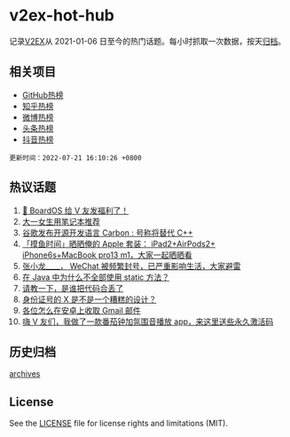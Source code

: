 # v2ex-hot-hub

 记录[V2EX](https://www.v2ex.com/)从 2021-01-06 日至今的热门话题。每小时抓取一次数据，按天[归档](archives)。
 
 ## 相关项目

- [GitHub热榜](https://github.com/lonnyzhang423/github-hot-hub)
- [知乎热榜](https://github.com/lonnyzhang423/zhihu-hot-hub)
- [微博热榜](https://github.com/lonnyzhang423/weibo-hot-hub)
- [头条热榜](https://github.com/lonnyzhang423/toutiao-hot-hub)
- [抖音热榜](https://github.com/lonnyzhang423/douyin-hot-hub)


 `更新时间：2022-07-21 16:10:26 +0800`

## 热议话题

1. [🎁 BoardOS 给 V 友发福利了！](https://www.v2ex.com/t/867575)
1. [大一女生用笔记本推荐](https://www.v2ex.com/t/867698)
1. [谷歌发布开源开发语言 Carbon : 号称将替代 C++](https://www.v2ex.com/t/867631)
1. [「摸鱼时间」晒晒俺的 Apple 套装： iPad2+AirPods2+ iPhone6s+MacBook pro13 m1，大家一起晒晒看](https://www.v2ex.com/t/867677)
1. [张小龙____， WeChat 被频繁封号，已严重影响生活，大家避雷](https://www.v2ex.com/t/867612)
1. [在 Java 中为什么不全部使用 static 方法？](https://www.v2ex.com/t/867705)
1. [请教一下，是谁把代码合丢了](https://www.v2ex.com/t/867567)
1. [身份证号的 X 是不是一个糟糕的设计？](https://www.v2ex.com/t/867724)
1. [各位怎么在安卓上收取 Gmail 邮件](https://www.v2ex.com/t/867696)
1. [嗨 V 友们，我做了一款番茄钟加氛围音播放 app，来这里送些永久激活码](https://www.v2ex.com/t/867753)

## 历史归档

[archives](archives)

## License

See the [LICENSE](LICENSE) file for license rights and limitations (MIT).
